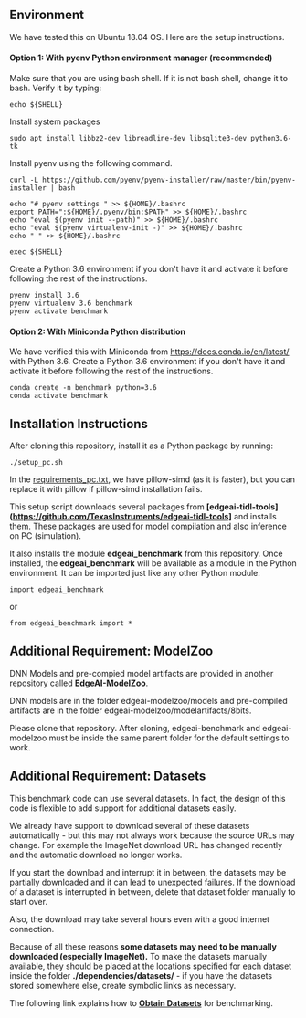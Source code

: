 ## Environment
We have tested this on Ubuntu 18.04 OS. Here are the setup instructions.


#### Option 1: With pyenv Python environment manager (recommended)
Make sure that you are using bash shell. If it is not bash shell, change it to bash. Verify it by typing:
```
echo ${SHELL}
```

Install system packages
```
sudo apt install libbz2-dev libreadline-dev libsqlite3-dev python3.6-tk
```

Install pyenv using the following command.
```
curl -L https://github.com/pyenv/pyenv-installer/raw/master/bin/pyenv-installer | bash

echo "# pyenv settings " >> ${HOME}/.bashrc
export PATH=":${HOME}/.pyenv/bin:$PATH" >> ${HOME}/.bashrc
echo "eval $(pyenv init --path)" >> ${HOME}/.bashrc
echo "eval $(pyenv virtualenv-init -)" >> ${HOME}/.bashrc
echo " " >> ${HOME}/.bashrc

exec ${SHELL}
```

Create a Python 3.6 environment if you don't have it and activate it before following the rest of the instructions.
```
pyenv install 3.6
pyenv virtualenv 3.6 benchmark
pyenv activate benchmark
```


#### Option 2: With Miniconda Python distribution
We have verified this with Miniconda from https://docs.conda.io/en/latest/ with Python 3.6. Create a Python 3.6 environment if you don't have it and activate it before following the rest of the instructions.
```
conda create -n benchmark python=3.6
conda activate benchmark
```


## Installation Instructions
After cloning this repository, install it as a Python package by running:
```
./setup_pc.sh
```
In the [requirements_pc.txt](../requirements_pc.txt), we have pillow-simd (as it is faster), but you can replace it with pillow if pillow-simd installation fails.

This setup script downloads several packages from **[edgeai-tidl-tools](https://github.com/TexasInstruments/edgeai-tidl-tools]** and installs them. These packages are used for model compilation and also inference on PC (simulation).

It also installs the module **edgeai_benchmark** from this repository. Once installed, the **edgeai_benchmark** will be available as a module in the Python environment. It can be imported just like any other Python module:<br>
```
import edgeai_benchmark
```
or
```
from edgeai_benchmark import *
```


## Additional Requirement: ModelZoo
DNN Models and pre-compied model artifacts are provided in another repository called **[EdgeAI-ModelZoo](https://github.com/TexasInstruments/edgeai-modelzoo)**. 

DNN models are in the folder edgeai-modelzoo/models and pre-compiled artifacts are in the folder edgeai-modelzoo/modelartifacts/8bits. 

Please clone that repository. After cloning, edgeai-benchmark and edgeai-modelzoo must be inside the same parent folder for the default settings to work.


## Additional Requirement: Datasets
This benchmark code can use several datasets. In fact, the design of this code is flexible to add support for additional datasets easily.

We already have support to download several of these datasets automatically - but this may not always work because the source URLs may change. For example the ImageNet download URL has changed recently and the automatic download no longer works. 

If you start the download and interrupt it in between, the datasets may be partially downloaded and it can lead to unexpected failures. If the download of a dataset is interrupted in between, delete that dataset folder manually to start over. 

Also, the download may take several hours even with a good internet connection. 

Because of all these reasons **some datasets may need to be manually downloaded (especially ImageNet).** To make the datasets manually available, they should be placed at the locations specified for each dataset inside the folder **./dependencies/datasets/** - if you have the datasets stored somewhere else, create symbolic links as necessary.

The following link explains how to **[Obtain Datasets](./datasets.md)** for benchmarking.
